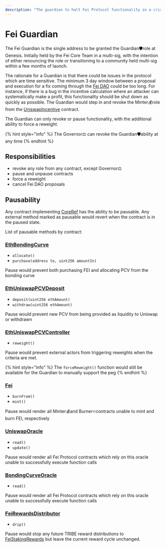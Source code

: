 ```yaml
---
description: "The guardian to halt Fei Protocol functionality in a crisis\U0001F6E1"
---
```


# Fei Guardian

The Fei Guardian is the single address to be granted the Guardian🛡role at Genesis. Initially held by the Fei Core Team in a multi-sig, with the intention of either renouncing the role or transitioning to a community held multi-sig within a few months of launch.

The rationale for a Guardian is that there could be issues in the protocol which are time sensitive. The minimum 3 day window between a proposal and execution for a fix coming through the [Fei DAO](fei-dao.md) could be too long. For instance, if there is a bug in the incentive calculation where an attacker can systematically make a profit, this functionality should be shut down as quickly as possible. The Guardian would step in and revoke the Minter💰role from the [UniswapIncentive](../protocol/fei-stablecoin/uniswapincentive.md) contract.

The Guardian can only revoke or pause functionality, with the additional ability to force a reweight.

{% hint style="info" %}
The Governor⚖️ can revoke the Guardian🛡ability at any time
{% endhint %}

## Responsibilities

* revoke any role from any contract, except Governor⚖️
* pause and unpause contracts
* force a reweight
* cancel Fei DAO proposals

## Pausability

Any contract implementing [CoreRef](../protocol/references/coreref.md) has the ability to be pausable. Any external method marked as pausable would revert when the contract is in the paused state.

List of pausable methods by contract:

### [EthBondingCurve](../protocol/bondingcurve/ethbondingcurve.md)

* `allocate()`
* `purchase(address to, uint256 amountIn)`

Pause would prevent both purchasing FEI and allocating PCV from the bonding curve

### [EthUniswapPCVDeposit](../protocol/protocol-controlled-value/ethuniswappcvdeposit.md)

* `deposit(uint256 ethAmount)`
* `withdraw(uint256 ethAmount)`

Pause would prevent new PCV from being provided as liquidity to Uniswap or withdrawn

### [EthUniswapPCVController](../protocol/protocol-controlled-value/ethuniswappcvcontroller.md)

* `reweight()`

Pause would prevent external actors from triggering reweights when the criteria are met.

{% hint style="info" %}
The `forceReweight()` function would still be available for the Guardian to manually support the peg
{% endhint %}

### [Fei](../protocol/fei-stablecoin/fei-fei-usd.md)

* `burnFrom()`
* `mint()`

Pause would render all Minter💰and Burner🔥contracts unable to mint and burn FEI, respectively

### [UniswapOracle](../protocol/oracles/uniswaporacle.md)

* `read()`
* `update()`

Pause would render all Fei Protocol contracts which rely on this oracle unable to successfully execute function calls

### [BondingCurveOracle](../protocol/oracles/bondingcurveoracle.md)

* `read()`

Pause would render all Fei Protocol contracts which rely on this oracle unable to successfully execute function calls

### [FeiRewardsDistributor](../protocol/staking/feirewardsdistributor.md)

* `drip()`

Pause would stop any future TRIBE reward distributions to [FeiStakingRewards](../protocol/staking/feistakingrewards.md) but leave the current reward cycle unchanged.



